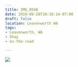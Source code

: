 ```yaml
---
title: IMG_0546
date: 2019-06-28T10:16:14-07:00
draft: false
location: Leavenworth WA
tags:
- Leavenworth, WA
- Shay
- on-the-road

---
```

![](https://d17enza3bfujl8.cloudfront.net/IMG_0546.jpg)
